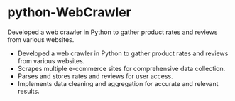 # python-WebCrawler
Developed a web crawler in Python to gather product rates and reviews from various websites.
- Developed a web crawler in Python to gather product rates and reviews from various websites.
- Scrapes multiple e-commerce sites for comprehensive data collection.
- Parses and stores rates and reviews for user access.
- Implements data cleaning and aggregation for accurate and relevant results.
